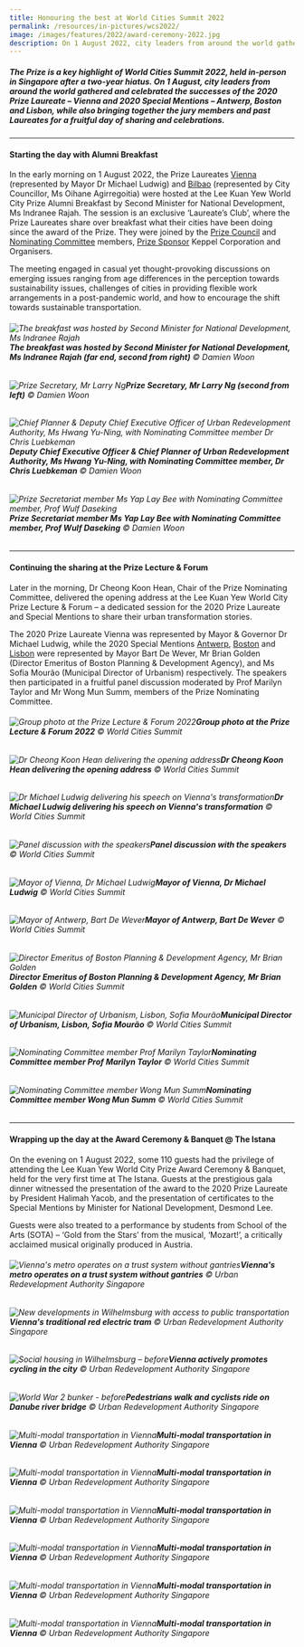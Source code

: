 ```yaml
---
title: Honouring the best at World Cities Summit 2022
permalink: /resources/in-pictures/wcs2022/
image: /images/features/2022/award-ceremony-2022.jpg
description: On 1 August 2022, city leaders from around the world gathered in Singapore to celebrate the successes of the 2020 Prize Laureate – Vienna and Special Mentions – Antwerp, Boston and Lisbon. Missed the event? Relive the day in this special photo report. 
---
```


##### The Prize is a key highlight of World Cities Summit 2022, held in-person in Singapore after a two-year hiatus. On 1 August, city leaders from around the world gathered and celebrated the successes of the 2020 Prize Laureate – Vienna and 2020 Special Mentions – Antwerp, Boston and Lisbon, while also bringing together the jury members and past Laureates for a fruitful day of sharing and celebrations.

---

#### **Starting the day with Alumni Breakfast** 

In the early morning on 1 August 2022, the Prize Laureates [Vienna](/vienna/) (represented by Mayor Dr Michael Ludwig) and [Bilbao](/bilbao/) (represented by City Councillor, Ms Oihane Agirregoitia) were hosted at the Lee Kuan Yew World City Prize Alumni Breakfast by Second Minister for National Development, Ms Indranee Rajah. The session is an exclusive ‘Laureate’s Club’, where the Prize Laureates share over breakfast what their cities have been doing since the award of the Prize. They were joined by the [Prize Council](/prize-council/) and [Nominating Committee](/nominating-committee/) members, [Prize Sponsor](/prize-sponsor/) Keppel Corporation and Organisers.

The meeting engaged in casual yet thought-provoking discussions on emerging issues ranging from age differences in the perception towards sustainability issues, challenges of cities in providing flexible work arrangements in a post-pandemic world, and how to encourage the shift towards sustainable transportation.

###### ![The breakfast was hosted by Second Minister for National Development, Ms Indranee Rajah](/images/features/2022/alumni-bf-1.jpg/)**The breakfast was hosted by Second Minister for National Development, Ms Indranee Rajah (far end, second from right)** © Damien Woon

###### ![Prize Secretary, Mr Larry Ng](/images/features/2022/alumni-bf-2.jpg/)**Prize Secretary, Mr Larry Ng (second from left)** © Damien Woon

###### ![Chief Planner & Deputy Chief Executive Officer of Urban Redevelopment Authority, Ms Hwang Yu-Ning, with Nominating Committee member Dr Chris Luebkeman](/images/features/2022/alumni-bf-3.jpg/)**Deputy Chief Executive Officer & Chief Planner of Urban Redevelopment Authority, Ms Hwang Yu-Ning, with Nominating Committee member, Dr Chris Luebkeman** © Damien Woon

###### ![Prize Secretariat member Ms Yap Lay Bee with Nominating Committee member, Prof Wulf Daseking](/images/features/2022/alumni-bf-4.jpg/)**Prize Secretariat member Ms Yap Lay Bee with Nominating Committee member, Prof Wulf Daseking** © Damien Woon

---

#### **Continuing the sharing at the Prize Lecture & Forum** 

Later in the morning, Dr Cheong Koon Hean, Chair of the Prize Nominating Committee, delivered the opening address at the Lee Kuan Yew World City Prize Lecture & Forum – a dedicated session for the 2020 Prize Laureate and Special Mentions to share their urban transformation stories.

The 2020 Prize Laureate Vienna was represented by Mayor & Governor Dr Michael Ludwig, while the 2020 Special Mentions [Antwerp](/antwerp/), [Boston](/boston/) and [Lisbon](/lisbon/) were represented by Mayor Bart De Wever, Mr Brian Golden (Director Emeritus of Boston Planning & Development Agency), and Ms Sofia Mourão (Municipal Director of Urbanism) respectively. The speakers then participated in a fruitful panel discussion moderated by Prof Marilyn Taylor and Mr Wong Mun Summ, members of the Prize Nominating Committee.

###### ![Group photo at the Prize Lecture & Forum 2022](/images/features/2022/prize-lecture-1.jpg/)**Group photo at the Prize Lecture & Forum 2022** © World Cities Summit

###### ![Dr Cheong Koon Hean delivering the opening address](/images/features/2022/prize-lecture-2.jpg/)**Dr Cheong Koon Hean delivering the opening address** © World Cities Summit

###### ![Dr Michael Ludwig delivering his speech on Vienna's transformation](/images/features/2022/prize-lecture-3.jpg/)**Dr Michael Ludwig delivering his speech on Vienna's transformation** © World Cities Summit

###### ![Panel discussion with the speakers](/images/features/2022/prize-lecture-4.jpg/)**Panel discussion with the speakers** © World Cities Summit

###### ![Mayor of Vienna, Dr Michael Ludwig](/images/features/2022/prize-lecture-5.jpg/)**Mayor of Vienna, Dr Michael Ludwig** © World Cities Summit

###### ![Mayor of Antwerp, Bart De Wever](/images/features/2022/prize-lecture-6.jpg/)**Mayor of Antwerp, Bart De Wever** © World Cities Summit

###### ![Director Emeritus of Boston Planning & Development Agency, Mr Brian Golden](/images/features/2022/prize-lecture-7.jpg/)**Director Emeritus of Boston Planning & Development Agency, Mr Brian Golden** © World Cities Summit

###### ![Municipal Director of Urbanism, Lisbon, Sofia Mourão](/images/features/2022/prize-lecture-8.jpg/)**Municipal Director of Urbanism, Lisbon, Sofia Mourão** © World Cities Summit

###### ![Nominating Committee member Prof Marilyn Taylor](/images/features/2022/prize-lecture-9.jpg/)**Nominating Committee member Prof Marilyn Taylor** © World Cities Summit

###### ![Nominating Committee member Wong Mun Summ](/images/features/2022/prize-lecture-10.jpg/)**Nominating Committee member Wong Mun Summ** © World Cities Summit

---

#### **Wrapping up the day at the Award Ceremony & Banquet @ The Istana** 

On the evening on 1 August 2022, some 110 guests had the privilege of attending the Lee Kuan Yew World City Prize Award Ceremony & Banquet, held for the very first time at The Istana. Guests at the prestigious gala dinner witnessed the presentation of the award to the 2020 Prize Laureate by President Halimah Yacob, and the presentation of certificates to the Special Mentions by Minister for National Development, Desmond Lee.

Guests were also treated to a performance by students from School of the Arts (SOTA) – ‘Gold from the Stars’ from the musical, ‘Mozart!’, a critically acclaimed musical originally produced in Austria.

###### ![Vienna's metro operates on a trust system without gantries](/images/features/2022/award-ceremony-1.jpg/)**Vienna's metro operates on a trust system without gantries** © Urban Redevelopment Authority Singapore

###### ![New developments in Wilhelmsburg with access to public transportation](/images/features/2022/award-ceremony-2.jpg/)**Vienna's traditional red electric tram** © Urban Redevelopment Authority Singapore

###### ![Social housing in Wilhelmsburg – before](/images/features/2022/award-ceremony-3.jpg/)**Vienna actively promotes cycling in the city** © Urban Redevelopment Authority Singapore

###### ![World War 2 bunker - before](/images/features/2022/award-ceremony-4.jpg/)**Pedestrians walk and cyclists ride on Danube river bridge** © Urban Redevelopment Authority Singapore

###### ![Multi-modal transportation in Vienna](/images/features/2022/award-ceremony-5.jpg/)**Multi-modal transportation in Vienna** © Urban Redevelopment Authority Singapore

###### ![Multi-modal transportation in Vienna](/images/features/2022/award-ceremony-6.jpg/)**Multi-modal transportation in Vienna** © Urban Redevelopment Authority Singapore

###### ![Multi-modal transportation in Vienna](/images/features/2022/award-ceremony-7.jpg/)**Multi-modal transportation in Vienna** © Urban Redevelopment Authority Singapore

###### ![Multi-modal transportation in Vienna](/images/features/2022/award-ceremony-8.jpg/)**Multi-modal transportation in Vienna** © Urban Redevelopment Authority Singapore

###### ![Multi-modal transportation in Vienna](/images/features/2022/award-ceremony-9.jpg/)**Multi-modal transportation in Vienna** © Urban Redevelopment Authority Singapore

###### ![Multi-modal transportation in Vienna](/images/features/2022/award-ceremony-10.jpg/)**Multi-modal transportation in Vienna** © Urban Redevelopment Authority Singapore
